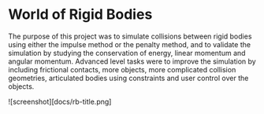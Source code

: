 # World of Rigid Bodies

The purpose of this project was to simulate collisions between rigid bodies using either the impulse method or the penalty method, and to validate the simulation by studying the conservation of energy, linear momentum and angular momentum. Advanced level tasks were to improve the simulation by including frictional contacts, more objects, more complicated collision geometries, articulated bodies using constraints and user control over the objects.

![screenshot][docs/rb-title.png]

